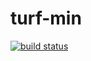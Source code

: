 turf-min
========
[![build status](https://secure.travis-ci.org/Turfjs/turf-min.png)](http://travis-ci.org/Turfjs/turf-min)
